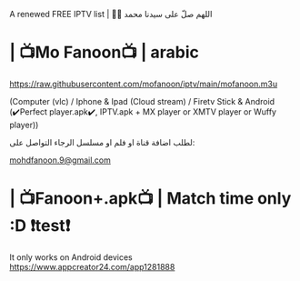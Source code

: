 A renewed FREE IPTV list 
 | 🤲🤲 اللهم صلّ على سيدنا محمد



# | 📺Mo Fanoon📺 | arabic
https://raw.githubusercontent.com/mofanoon/iptv/main/mofanoon.m3u

(Computer (vlc) / Iphone & Ipad (Cloud stream) / Firetv Stick & Android (✔️Perfect player.apk✔️, IPTV.apk + MX player or XMTV player or Wuffy player)) 


لطلب اضافة قناة او فلم او مسلسل الرجاء التواصل على:  

mohdfanoon.9@gmail.com

# | 📺Fanoon+.apk📺 | Match time only :D  ❗test❗

It only works on Android devices
https://www.appcreator24.com/app1281888



